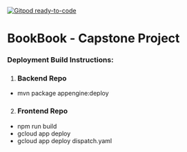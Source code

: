 [![Gitpod ready-to-code](https://img.shields.io/badge/Gitpod-ready--to--code-blue?logo=gitpod)](https://gitpod.io/#https://github.com/STEP-Pod-Capstone-Project/Capstone-Project)

# BookBook - Capstone Project

### Deployment Build Instructions:

1. ### Backend Repo
- mvn package appengine:deploy 

2. ### Frontend Repo
- npm run build
- gcloud app deploy
- gcloud app deploy dispatch.yaml
